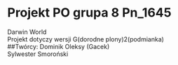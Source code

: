 # Projekt PO grupa 8 Pn_1645
Darwin World<br />
Projekt dotyczy wersji G(dorodne plony)2(podmianka)<br />
##Twórcy:
Dominik Oleksy (Gacek)<br />
Sylwester Smoroński